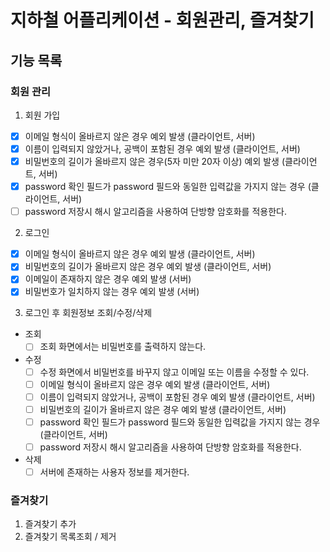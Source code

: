 # 지하철 어플리케이션 - 회원관리, 즐겨찾기

## 기능 목록

### 회원 관리

1.  회원 가입
- [x] 이메일 형식이 올바르지 않은 경우 예외 발생 (클라이언트, 서버)
- [x] 이름이 입력되지 않았거나, 공백이 포함된 경우 예외 발생 (클라이언트, 서버)
- [x] 비밀번호의 길이가 올바르지 않은 경우(5자 미만 20자 이상) 예외 발생 (클라이언트, 서버)
- [x] password 확인 필드가 password 필드와 동일한 입력값을 가지지 않는 경우 (클라이언트, 서버)
- [ ] password 저장시 해시 알고리즘을 사용하여 단방향 암호화를 적용한다.

2.  로그인
- [X] 이메일 형식이 올바르지 않은 경우 예외 발생 (클라이언트, 서버)
- [X] 비밀번호의 길이가 올바르지 않은 경우 예외 발생 (클라이언트, 서버)
- [X] 이메일이 존재하지 않은 경우 예외 발생 (서버)
- [X] 비밀번호가 일치하지 않는 경우 예외 발생 (서버)

3.  로그인 후 회원정보 조회/수정/삭제
- 조회
    - [ ] 조회 화면에서는 비밀번호를 출력하지 않는다.
- 수정
    - [ ] 수정 화면에서 비밀번호를 바꾸지 않고 이메일 또는 이름을 수정할 수 있다.
    - [ ] 이메일 형식이 올바르지 않은 경우 예외 발생 (클라이언트, 서버)
    - [ ] 이름이 입력되지 않았거나, 공백이 포함된 경우 예외 발생 (클라이언트, 서버)
    - [ ] 비밀번호의 길이가 올바르지 않은 경우 예외 발생 (클라이언트, 서버)
    - [ ] password 확인 필드가 password 필드와 동일한 입력값을 가지지 않는 경우 (클라이언트, 서버)
    - [ ] password 저장시 해시 알고리즘을 사용하여 단방향 암호화를 적용한다.
- 삭제
    - [ ] 서버에 존재하는 사용자 정보를 제거한다.

### 즐겨찾기

1. 즐겨찾기 추가
2. 즐겨찾기 목록조회 / 제거
